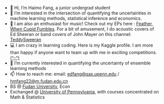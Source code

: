 - 👋 Hi, I’m Haimo Fang, a junior undergrad student
- 👀 I’m interested in the intersection of quantifying the uncertainties in machine learning methods, statistical inference and economics.
- 🎸 I am also an enthusiast for music! Check out my EPs here : <a href="https://music.163.com/#/song?id=2615382212" style="text-decoration: underline;">Feather</a>, <a href="https://music.163.com/#/song?id=2655490851" style="text-decoration: underline;">When Cupid Fumbles</a>. For a bit of amusement, I do acoustic covers of Ed Sheeran or band covers of John Mayer on this channel: <a href="https://space.bilibili.com/456077388?spm_id_from=333.337.0.0" style="text-decoration: underline;">TeddySweeran</a>
- 💻 I am crazy in learning coding. Here is my Kaggle profile. I am more than happy if anyone want to team up with me in exciting competitions. <a href="https://www.kaggle.com/haimofang" style="text-decoration: underline;">(^-^)</a>
- 🌱 I’m currently interested in quantifying the uncertainty of ensemble learning methods
- 📫 How to reach me: email: edfang@sas.upenn.edu / hmfang22@m.fudan.edu.cn
- BS @ <a href="https://www.fudan.edu.cn/" style="text-decoration: underline;">Fudan University</a>, Econ</br>
- Exchanged @ <a href="https://upenn.edu/" style="text-decoration: underline;">University of Pennsylvania</a>, with courses concentrated on Math & Statistics
  

<!---
Fangbaixiangmomo/Fangbaixiangmomo is a ✨ special ✨ repository because its `README.md` (this file) appears on your GitHub profile.
You can click the Preview link to take a look at your changes.
--->
